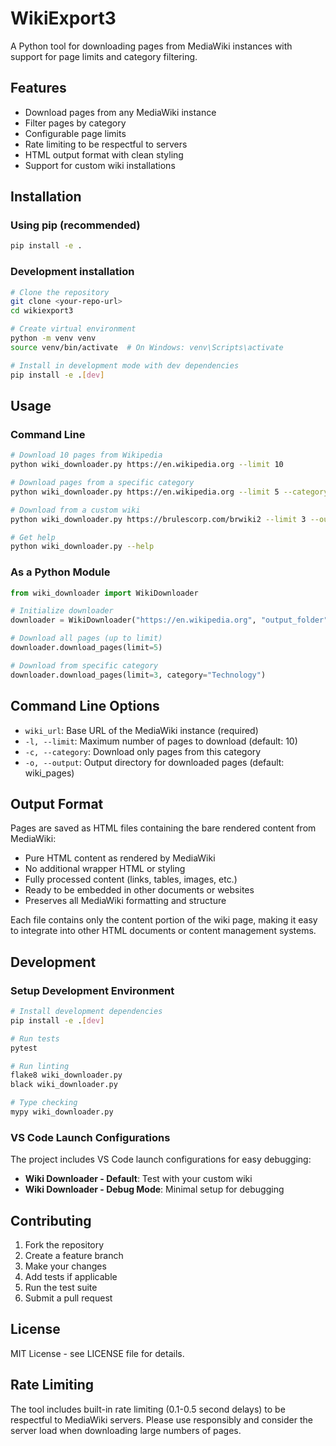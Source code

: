 # WikiExport3

A Python tool for downloading pages from MediaWiki instances with support for page limits and category filtering.

## Features

- Download pages from any MediaWiki instance
- Filter pages by category
- Configurable page limits
- Rate limiting to be respectful to servers
- HTML output format with clean styling
- Support for custom wiki installations

## Installation

### Using pip (recommended)

```bash
pip install -e .
```

### Development installation

```bash
# Clone the repository
git clone <your-repo-url>
cd wikiexport3

# Create virtual environment
python -m venv venv
source venv/bin/activate  # On Windows: venv\Scripts\activate

# Install in development mode with dev dependencies
pip install -e .[dev]
```

## Usage

### Command Line

```bash
# Download 10 pages from Wikipedia
python wiki_downloader.py https://en.wikipedia.org --limit 10

# Download pages from a specific category
python wiki_downloader.py https://en.wikipedia.org --limit 5 --category "Python (programming language)"

# Download from a custom wiki
python wiki_downloader.py https://brulescorp.com/brwiki2 --limit 3 --output my_pages

# Get help
python wiki_downloader.py --help
```

### As a Python Module

```python
from wiki_downloader import WikiDownloader

# Initialize downloader
downloader = WikiDownloader("https://en.wikipedia.org", "output_folder")

# Download all pages (up to limit)
downloader.download_pages(limit=5)

# Download from specific category
downloader.download_pages(limit=3, category="Technology")
```

## Command Line Options

- `wiki_url`: Base URL of the MediaWiki instance (required)
- `-l, --limit`: Maximum number of pages to download (default: 10)
- `-c, --category`: Download only pages from this category
- `-o, --output`: Output directory for downloaded pages (default: wiki_pages)

## Output Format

Pages are saved as HTML files containing the bare rendered content from MediaWiki:

- Pure HTML content as rendered by MediaWiki
- No additional wrapper HTML or styling
- Fully processed content (links, tables, images, etc.)
- Ready to be embedded in other documents or websites
- Preserves all MediaWiki formatting and structure

Each file contains only the content portion of the wiki page, making it easy to integrate into other HTML documents or content management systems.

## Development

### Setup Development Environment

```bash
# Install development dependencies
pip install -e .[dev]

# Run tests
pytest

# Run linting
flake8 wiki_downloader.py
black wiki_downloader.py

# Type checking
mypy wiki_downloader.py
```

### VS Code Launch Configurations

The project includes VS Code launch configurations for easy debugging:

- **Wiki Downloader - Default**: Test with your custom wiki
- **Wiki Downloader - Debug Mode**: Minimal setup for debugging

## Contributing

1. Fork the repository
2. Create a feature branch
3. Make your changes
4. Add tests if applicable
5. Run the test suite
6. Submit a pull request

## License

MIT License - see LICENSE file for details.

## Rate Limiting

The tool includes built-in rate limiting (0.1-0.5 second delays) to be respectful to MediaWiki servers. Please use responsibly and consider the server load when downloading large numbers of pages. 